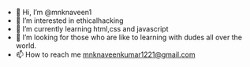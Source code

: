 - 👋 Hi, I’m @mnknaveen1
- 👀 I’m interested in ethicalhacking
- 🌱 I’m currently learning html,css and javascript
- 💞️ I’m looking for those who are like to learning with dudes all over the world. 
- 📫 How to reach me mnknaveenkumar1221@gmail.com

<!---
mnknaveen1/mnknaveen1 is a ✨ special ✨ repository because its `README.md` (this file) appears on your GitHub profile.
You can click the Preview link to take a look at your changes.
--->
